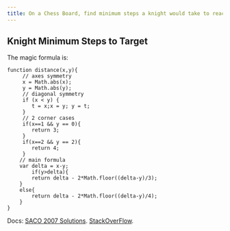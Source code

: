 ```yaml
---
title: On a Chess Board, find minimum steps a knight would take to reach a target location
---
```

## Knight Minimum Steps to Target

The magic formula is:
~~~~
function distance(x,y){
     // axes symmetry 
     x = Math.abs(x);
     y = Math.abs(y);
     // diagonal symmetry 
     if (x < y) {
        t = x;x = y; y = t;
     }
     // 2 corner cases
     if(x==1 && y == 0){
        return 3;
     }
     if(x==2 && y == 2){
        return 4;
     }
    // main formula
    var delta = x-y;
		if(y>delta){
  		return delta - 2*Math.floor((delta-y)/3);
  	}
  	else{
  		return delta - 2*Math.floor((delta-y)/4);
  	}
}
~~~~

Docs:
<a href='http://olympiad.cs.uct.ac.za/old/saco2007/day1_2007_solutions.pdf' target='_blank' rel='nofollow'>SACO 2007 Solutions</a>.
<a href='https://stackoverflow.com/questions/2339101/knights-shortest-path-chess-question' target='_blank' rel='nofollow'>StackOverFlow</a>.
